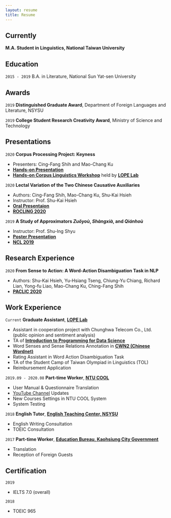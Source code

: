 ```yaml
---
layout: resume
title: Resume
---
```

## Currently

__M.A. Student in Linguistics, National Taiwan University__

## Education

`2015 - 2019`
B.A. in Literature, National Sun Yat-sen University 

## Awards

`2019`
__Distinguished Graduate Award__, Department of Foreign Languages and Literature, NSYSU

`2019`
__College Student Research Creativity Award__, Ministry of Science and Technology 

<!--## Publications

A list is also available [online](https://scholar.google.co.uk/citations?user=LTOTl0YAAAAJ) 

### Journals

`1994`
Article Title, Journal Title

`1994`
Article Title, Journal Title

### Books

`1994`
Book Title, Journal Title

`1994`
Book Title, Journal Title-->


## Presentations

`2020`
__Corpus Processing Project: Keyness__

- Presenters: Cing-Fang Shih and Mao-Chang Ku
- <a href="https://github.com/lopentu/Hands-on_Corpus_Linguistics/blob/main/hocor2020/notebook/session-5.2.ipynb"><u><strong>Hands-on Presentation</strong></u></a>
- <a href="https://lopentu.github.io/Hands-on_Corpus_Linguistics/"><u><strong>Hands-on Corpus Linguistics Workshop</strong></u></a> held by <a href="https://lope.linguistics.ntu.edu.tw/"><u><strong>LOPE Lab</strong></u></a>

`2020`
__Lectal Variation of the Two Chinese Causative Auxiliaries__

- Authors: Cing-Fang Shih, Mao-Chang Ku, Shu-Kai Hsieh
- Instructor: Prof. Shu-Kai Hsieh
- <a href="https://docs.google.com/presentation/d/1yXZYwv4QqbNzq6FXP8bkr7nxPT2TNWNAMwVNzRuzrdM/edit?usp=sharing"><u><strong>Oral Presentaion</strong></u></a>
- <a href="https://sites.google.com/ntut.org.tw/rocling2020"><u><strong>ROCLING 2020</strong></u></a>


`2019`
__A Study of Approximators *Zuǒyoù*, *Shàngxià*, and *Qiánhoù*__

- Instructor: Prof. Shu-Ing Shyu
- <a href="https://drive.google.com/file/d/1iH51YDWMNdNpCsaeL47nPnrZoviger0O/view?usp=sharing"><u><strong>Poster Presentation</strong></u></a>
- <a href="https://sites.google.com/view/ncl2019"><u><strong>NCL 2019</strong></u></a>


## Research Experience

`2020`
__From Sense to Action: A Word-Action Disambiguation Task in NLP__

- Authors: Shu-Kai Hsieh, Yu-Hsiang Tseng, Chiung-Yu Chiang, Richard Lian, Yong-fu Liao, Mao-Chang Ku, Ching-Fang Shih
- <a href="https://vlsp.org.vn/paclic2020/"><u><strong>PACLIC 2020</strong></u></a>


## Work Experience

`Current`
__Graduate Assistant__, <a href="https://lope.linguistics.ntu.edu.tw/"><u><strong>LOPE Lab</strong></u></a>

- Assistant in cooperation project with Chunghwa Telecom Co., Ltd. (public opinion and sentiment analysis)
- TA of <a href="https://lopentu.github.io/rlads2021/"><u><strong>Introduction to Programming for Data Science</strong></u></a>
- Word Senses and Sense Relations Annotation in <a href="https://lopentu.github.io/CwnWeb/#home"><u><strong>CWN2 (Chinese Wordnet)</strong></u></a>
- Rating Assistant in Word Action Disambiguation Task
- TA of the Student Camp of Taiwan Olympiad in Linguistics (TOL)
- Reimbursement Application

`2019.09 - 2020.08`
__Part-time Worker__, <a href="https://www.dlc.ntu.edu.tw/ntu-cool/"><u><strong>NTU COOL</strong></u></a>

- User Manual & Questionnaire Translation
- <a href="https://www.youtube.com/channel/UCIZ6pd5twm7fRwauPpO65tw"><u>YouTube Channel</u></a> Updates
- New Courses Settings in NTU COOL System
- System Testing

`2018`
__English Tutor__, <a href="http://etc.nsysu.edu.tw/"><u><strong>English Teaching Center, NSYSU</strong></u></a>

- English Writing Consultation
- TOEIC Consultation

`2017`
__Part-time Worker__, <a href="https://www.kh.edu.tw/department/U0"><u><strong>Education Bureau, Kaohsiung City Government</strong></u></a>

- Translation
- Reception of Foreign Guests

## Certification

`2019`
- IELTS 7.0 (overall)

`2018`
- TOEIC 965

<!-- ### Footer

Last updated: Jan 2021 -->


